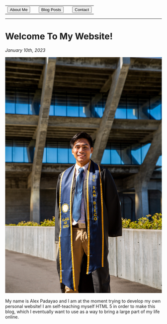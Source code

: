 <html lang = "en">
<head>
    <meta charset="UTF-8" />
    <meta http-equiv="X-UA-Compatible" content="IE=edge" />
    <meta name="viewport" content="width=device-width, initial-scale=1.0" />
    <link href="apadayao_HTML/CSS/style.css" rel="stylesheet" type="text/css">
</head>

<body>
    <table class = "center">
            <tr>
            <td> <button> About Me</button> </td>
            <td> </td>
            <td><button> Blog Posts</button></td>
            <td> </td>
            <td> <button> Contact</button> </td>
            </tr>
        </table>
    <hr/>
    <h1> Welcome To My Website! </h1>
    <p><em>January 10th, 2023</em></p>
    <img src= "Images/Grad_Pic.jpg" alt= ”College_Grad_Picture” height=”20” width=”50”>
    <p> My name is Alex Padayao and I am at the moment trying to develop my own personal website! I am self-teaching myself HTML 5 in order to make this blog, which I eventually want to use as a way to bring a large part of my life online.</p>
</body>

